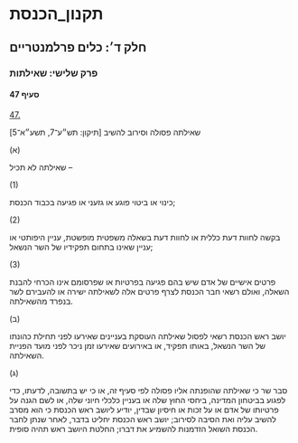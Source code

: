 # תקנון_הכנסת

## חלק ד׳: כלים פרלמנטריים

### פרק שלישי: שאילתות

#### סעיף 47

[47.](https://he.wikisource.org/wiki/תקנון_הכנסת#s_yp_47)

שאילתה פסולה וסירוב להשיב [תיקון: תש״ע־7, תשע״א־5]

(א)

שאילתה לא תכיל –

(1)

כינוי או ביטוי פוגע או גזעני או פגיעה בכבוד הכנסת;

(2)

בקשה לחוות דעת כללית או לחוות דעת בשאלה משפטית מופשטת, עניין היפותטי או עניין שאינו בתחום תפקידיו של השר הנשאל;

(3)

פרטים
אישיים של אדם שיש בהם פגיעה בפרטיות או שפרסומם אינו הכרחי להבנת השאלה,
ואולם רשאי חבר הכנסת לצרף פרטים אלה לשאילתה ישירה או להעבירם לשר בנפרד
מהשאילתה.

(ב)

יושב ראש
הכנסת רשאי לפסול שאילתה העוסקת בעניינים שאירעו לפני תחילת כהונתו של השר
הנשאל, באותו תפקיד, או באירועים שאירעו זמן ניכר לפני מועד הפניית
השאילתה.

(ג)

סבר שר כי
שאילתה שהופנתה אליו פסולה לפי סעיף זה, או כי יש בתשובה, לדעתו, כדי לפגוע
בביטחון המדינה, ביחסי החוץ שלה או בעניין כלכלי חיוני שלה, או לשם הגנה
על פרטיותו של אדם או על זכות או חיסיון שבדין, יודיע ליושב ראש הכנסת כי
הוא מסרב להשיב עליה ואת הסיבה לסירוב; יושב ראש הכנסת יחליט בדבר, לאחר
שנתן לחבר הכנסת השואל הזדמנות להשמיע את דברו; החלטת היושב ראש תהיה
סופית.